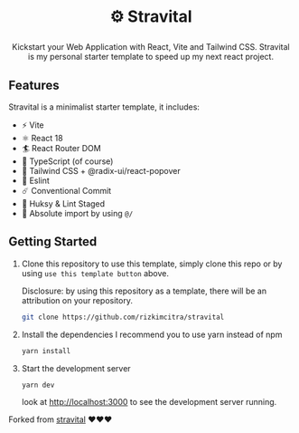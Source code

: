 # <p align="center">⚙️ Stravital</p>

<p align="center">Kickstart your Web Application with React, Vite and Tailwind CSS.
Stravital is my personal starter template to speed up my next react project.
</p>

## Features

Stravital is a minimalist starter template, it includes:

- ⚡️ Vite
- ⚛️ React 18
- 🏄 React Router DOM
- 💎 TypeScript (of course)
- 💨 Tailwind CSS + @radix-ui/react-popover
- 🔨 Eslint
- ☄️ Conventional Commit
- 📡 Huksy & Lint Staged
- 🎯 Absolute import by using `@/`

## Getting Started

1. Clone this repository
   to use this template, simply clone this repo or by using `use this template button` above.

   Disclosure: by using this repository as a template, there will be an attribution on your repository.

   ```bash
   git clone https://github.com/rizkimcitra/stravital
   ```

2. Install the dependencies
   I recommend you to use yarn instead of npm
   ```bash
   yarn install
   ```
3. Start the development server
   ```bash
   yarn dev
   ```
   look at [http://localhost:3000](http://localhost:3000) to see the development server running.


Forked from [stravital](https://github.com/rizkimcitra/stravital) ❤️❤️❤️